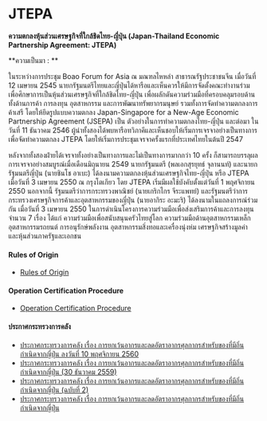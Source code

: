  JTEPA
 ===

**ความตกลงหุ้นส่วนเศรษฐกิจที่ใกล้ชิดไทย-ญี่ปุ่น (Japan-Thailand Economic Partnership Agreement: JTEPA)**



**ความเป็นมา : **

ในระหว่างการประชุม Boao Forum for Asia  ณ มณฑลไหหลำ สาธารณรัฐประชาชนจีน เมื่อวันที่ 12 เมษายน 2545 นายกรัฐมนตรีไทยและญี่ปุ่นได้หารือและเห็นควรให้มีการจัดตั้งคณะทำงานร่วม เพื่อศึกษาการเป็นหุ้นส่วนเศรษฐกิจที่ใกล้ชิดไทย-ญี่ปุ่น เพื่อผลักดันความร่วมมือที่ครอบคลุมรอบด้าน ทั้งด้านการค้า การลงทุน อุตสาหกรรม และการพัฒนาทรัพยากรมนุษย์ รวมทั้งการจัดทำความตกลงการค้าเสรี โดยให้ยึดรูปแบบความตกลง Japan-Singapore for a New-Age Economic Partnership Agreement (JSEPA)  เป็น ตัวอย่างในการทำความตกลงไทย-ญี่ปุ่น และต่อมา ในวันที่ 11 ธันวาคม 2546 ผู้นำทั้งสองได้พบหารือทวิภาคีและเห็นชอบให้เริ่มการเจรจาอย่างเป็นทางการ เพื่อจัดทำความตกลง JTEPA  โดยให้เริ่มการประชุมเจรจาครั้งแรกที่ประเทศไทยในต้นปี 2547

หลังจากทั้งสองฝ่ายได้เจรจาทั้งอย่างเป็นทางการและไม่เป็นทางการมากกว่า 10 ครั้ง ก็สามารถบรรลุผลการเจรจาอย่างสมบูรณ์เมื่อเดือนมิถุนายน 2549 นายกรัฐมนตรี (พลเอกสุรยุทธ์ จุลานนท์) และนายกรัฐมนตรีญี่ปุ่น (นายชินโช อาเบะ) ได้ลงนามความตกลงหุ้นส่วนเศรษฐกิจไทย-ญี่ปุ่น หรือ JTEPA  เมื่อวันที่ 3 เมษายน 2550 ณ กรุงโตเกียว  โดย JTEPA  เริ่มมีผลใช้บังคับตั้งแต่วันที่ 1 พฤศจิกายน 2550 นอกจากนี้ รัฐมนตรีว่าการกระทรวงพาณิชย์ (นายเกริกไกร จีระแพทย์) และรัฐมนตรีว่าการกระทรวงเศรษฐกิจการค้าและอุตสาหกรรมของญี่ปุ่น (นายอากิระ อะมะริ)  ได้ลงนามในแถลงการณ์ร่วมกัน เมื่อวันที่ 3 เมษายน 2550 ในการดำเนินโครงการความร่วมมือเพื่อส่งเสริมการค้าและการลงทุน จำนวน 7 เรื่อง ได้แก่ ความร่วมมือเพื่อสนับสนุนครัวไทยสู่โลก  ความร่วมมือด้านอุตสาหกรรมเหล็ก  อุตสาหกรรมรถยนต์ การอนุรักษ์พลังงาน อุตสาหกรรมสิ่งทอและเครื่องนุ่งห่ม เศรษฐกิจสร้างมูลค่า และหุ้นส่วนภาครัฐและเอกชน


#### Rules of Origin

-   [Rules of Origin](http://www.customs.go.th/cont_strc_download.php?lang=th&current_id=142231324147505f4c464b4d464b4c)

#### Operation Certification Procedure

-   [Operation Certification Procedure](http://www.customs.go.th/cont_strc_download.php?lang=th&current_id=142231324147505f4c464b4d464b4d)

#### ประกาศกระทรวงการคลัง

-   [ประกาศกระทรวงการคลัง เรื่อง การยกเว้นอากรและลดอัตราอากรศุลกากรสำหรับของที่มีถิ่นกำเนิดจากญี่ปุ่น ลงวันที่ 10 พฤศจิกายน 2560](http://www.customs.go.th/cont_strc_download.php?lang=th&current_id=142231324147505f49464b4c464a4e)
-   [ประกาศกระทรวงการคลัง เรื่อง การยกเว้นอากรและลดอัตราอากรศุลกากรสำหรับของที่มีถิ่นกำเนิดจากญี่ปุ่น (30 ธันวาคม 2559)](http://www.customs.go.th/cont_strc_download.php?lang=th&current_id=142231324149505f46464b4a464b48)
-   [ประกาศกระทรวงการคลัง เรื่อง การยกเว้นอากรและลดอัตราอากรศุลกากรสำหรับของที่มีถิ่นกำเนิดจากญี่ปุ่น (ฉบับที่ 2)](http://www.customs.go.th/cont_strc_download.php?lang=th&current_id=142231324147505f49464b4c464a4f)
-   [ประกาศกระทรวงการคลัง เรื่อง การยกเว้นอากรและลดอัตราอากรศุลกากรสำหรับของที่มีถิ่นกำเนิดจากญี่ปุ่น](http://www.customs.go.th/cont_strc_download.php?lang=th&current_id=14223132414c505e4f464a4f464b4a)
<!--stackedit_data:
eyJoaXN0b3J5IjpbMTM2MTczMDkwMSwtMTI5MzY2Nzk2Miw5Mz
A5NDA1MDhdfQ==
-->